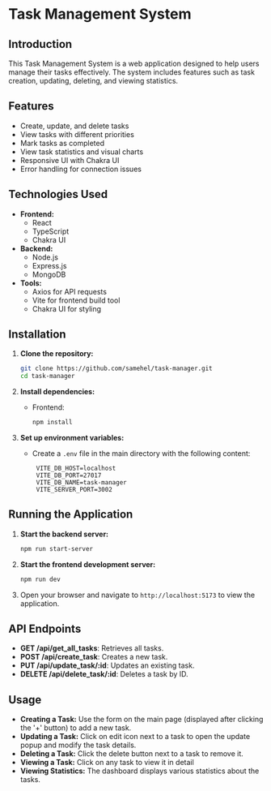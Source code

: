 # Task Management System

## Introduction
This Task Management System is a web application designed to help users manage their tasks effectively. The system includes features such as task creation, updating, deleting, and viewing statistics.

## Features
- Create, update, and delete tasks
- View tasks with different priorities
- Mark tasks as completed
- View task statistics and visual charts
- Responsive UI with Chakra UI
- Error handling for connection issues

## Technologies Used
- **Frontend:**
  - React
  - TypeScript
  - Chakra UI
- **Backend:**
  - Node.js
  - Express.js
  - MongoDB
- **Tools:**
  - Axios for API requests
  - Vite for frontend build tool
  - Chakra UI for styling

## Installation
1. **Clone the repository:**
   ```bash
   git clone https://github.com/samehel/task-manager.git
   cd task-manager
   ```

2. **Install dependencies:**
   - Frontend:
     ```bash
     npm install
     ```

3. **Set up environment variables:**
   - Create a `.env` file in the main directory with the following content:
     ```
      VITE_DB_HOST=localhost
      VITE_DB_PORT=27017
      VITE_DB_NAME=task-manager
      VITE_SERVER_PORT=3002
     ```

## Running the Application
1. **Start the backend server:**
   ```bash
   npm run start-server
   ```

2. **Start the frontend development server:**
   ```bash
   npm run dev
   ```

3. Open your browser and navigate to `http://localhost:5173` to view the application.

## API Endpoints
- **GET /api/get_all_tasks**: Retrieves all tasks.
- **POST /api/create_task**: Creates a new task.
- **PUT /api/update_task/:id**: Updates an existing task.
- **DELETE /api/delete_task/:id**: Deletes a task by ID.

## Usage
- **Creating a Task:** Use the form on the main page (displayed after clicking the '+' button) to add a new task.
- **Updating a Task:** Click on edit icon next to a task to open the update popup and modify the task details.
- **Deleting a Task:** Click the delete button next to a task to remove it.
- **Viewing a Task:** Click on any task to view it in detail
- **Viewing Statistics:** The dashboard displays various statistics about the tasks.
